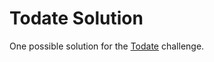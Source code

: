 # Todate Solution

One possible solution for the [Todate](https://github.com/abbreviatedman/todate) challenge.
